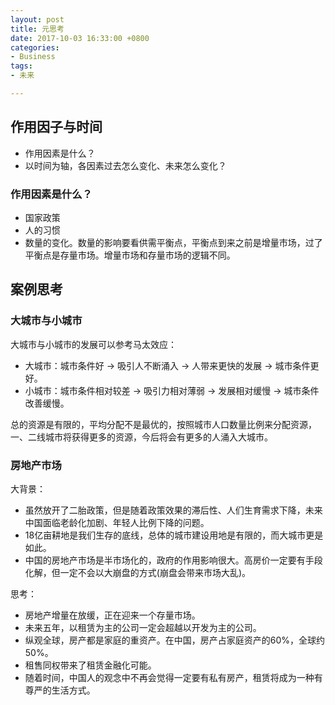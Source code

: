 ```yaml
---
layout: post
title: 元思考
date: 2017-10-03 16:33:00 +0800
categories:
- Business
tags:
- 未来

---
```


## 作用因子与时间

- 作用因素是什么？
- 以时间为轴，各因素过去怎么变化、未来怎么变化？

### 作用因素是什么？

- 国家政策
- 人的习惯
- 数量的变化。数量的影响要看供需平衡点，平衡点到来之前是增量市场，过了平衡点是存量市场。增量市场和存量市场的逻辑不同。


## 案例思考

### 大城市与小城市

大城市与小城市的发展可以参考马太效应：

- 大城市：城市条件好 -> 吸引人不断涌入 -> 人带来更快的发展 -> 城市条件更好。
- 小城市：城市条件相对较差 -> 吸引力相对薄弱 -> 发展相对缓慢 -> 城市条件改善缓慢。

总的资源是有限的，平均分配不是最优的，按照城市人口数量比例来分配资源，一、二线城市将获得更多的资源，今后将会有更多的人涌入大城市。

### 房地产市场

大背景：

- 虽然放开了二胎政策，但是随着政策效果的滞后性、人们生育需求下降，未来中国面临老龄化加剧、年轻人比例下降的问题。
- 18亿亩耕地是我们生存的底线，总体的城市建设用地是有限的，而大城市更是如此。
- 中国的房地产市场是半市场化的，政府的作用影响很大。高房价一定要有手段化解，但一定不会以大崩盘的方式(崩盘会带来市场大乱)。

思考：

- 房地产增量在放缓，正在迎来一个存量市场。
- 未来五年，以租赁为主的公司一定会超越以开发为主的公司。
- 纵观全球，房产都是家庭的重资产。在中国，房产占家庭资产的60%，全球约50%。
- 租售同权带来了租赁金融化可能。
- 随着时间，中国人的观念中不再会觉得一定要有私有房产，租赁将成为一种有尊严的生活方式。


